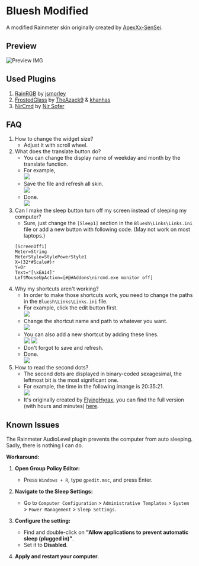 # Bluesh Modified
 A modified Rainmeter skin originally created by [ApexXx-SenSei](https://www.deviantart.com/apexxx-sensei).
 
## Preview
![Preview IMG](https://hackmd.io/_uploads/rk09PfZeyg.jpg)

## Used Plugins
1. [RainRGB](https://forum.rainmeter.net/viewtopic.php?f=18&t=6215) by [jsmorley](https://www.deviantart.com/jsmorley)
2. [FrostedGlass](https://github.com/khanhas/FrostedGlass) by [TheAzack9](github.com/TheAzack9) & [khanhas](https://github.com/khanhas)
3. [NirCmd](https://www.nirsoft.net/utils/nircmd.html) by [Nir Sofer](nirsoft.net)

## FAQ
1. How to change the widget size?
    * Adjust it with scroll wheel.
2. What does the translate button do?
    * You can change the display name of weekday and month by the translate function.
    * For example,\
    ![](https://i.imgur.com/q5YaKXa.png)
    * Save the file and refresh all skin.\
    ![](https://i.imgur.com/ry3h9l8.png)
    * Done.\
    ![](https://i.imgur.com/SSNnRsf.png)
3. Can I make the sleep button turn off my screen instead of sleeping my computer?
    * Sure, just change the `[Sleep1]` section in the `Bluesh\Links\Links.ini` file or add a new button with following code. (May not work on most laptops.)
    ```
    [ScreenOff1]
    Meter=String
    MeterStyle=StylePowerStyle1
    X=(32*#Scale#)r
    Y=0r
    Text="[\xEA14]"
    LeftMouseUpAction=[#@#Addons\nircmd.exe monitor off]
    ```
4. Why my shortcuts aren't working?
    * In order to make those shortcuts work, you need to change the paths in the `Bluesh\Links\Links.ini` file.
    * For example, click the edit button first.\
    ![](https://i.imgur.com/qEvH5VZ.png)
    * Change the shortcut name and path to whatever you want.\
    ![](https://i.imgur.com/RHlkJSE.png)
    * You can also add a new shortcut by adding these lines.\
    ![](https://i.imgur.com/VrLQBnP.png)
    ![](https://i.imgur.com/t5vJ1aw.png)
    * Don't forgot to save and refresh.
    * Done.\
    ![](https://i.imgur.com/cF7yE9g.png)
5. How to read the second dots?
    * The second dots are displayed in binary-coded sexagesimal, the leftmost bit is the most significant one.
    * For example, the time in the following imange is 20:35:21.\
    ![](https://i.imgur.com/CCKa5DF.png)
    * It's originally created by [FlyingHyrax](https://www.deviantart.com/flyinghyrax), you can find the full version (with hours and minutes) [here](deviantart.com/flyinghyrax/art/Binary-Clock-266686125).

## Known Issues
The Rainmeter AudioLevel plugin prevents the computer from auto sleeping. Sadly, there is nothing I can do.

**Workaround:**
1. **Open Group Policy Editor:**
    - Press `Windows + R`, type `gpedit.msc`, and press Enter.
   
2. **Navigate to the Sleep Settings:**
    - Go to `Computer Configuration` > `Administrative Templates` > `System` > `Power Management` > `Sleep Settings`.
   
3. **Configure the setting:**
    - Find and double-click on **"Allow applications to prevent automatic sleep (plugged in)"**.
    - Set it to **Disabled**.
   
4. **Apply and restart your computer.**